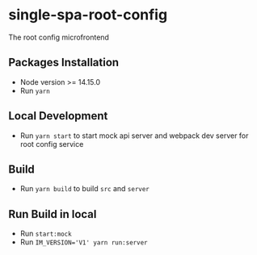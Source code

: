 # single-spa-root-config

The root config microfrontend

## Packages Installation
- Node version >= 14.15.0
- Run `yarn`

## Local Development
- Run `yarn start` to start mock api server and webpack dev server for root config service

## Build
- Run `yarn build` to build `src` and `server`

## Run Build in local
- Run `start:mock`
- Run `IM_VERSION='V1' yarn run:server`